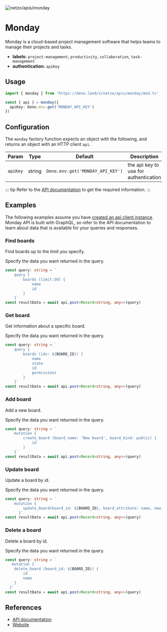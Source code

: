 <img src="https://raw.githubusercontent.com/netzo/netzo/main/assets/apis/monday.svg" alt="netzo/apis/monday" class="mb-5 w-75px">

# Monday

Monday is a cloud-based project management software that helps teams to manage their projects and tasks.

- **labels:** `project-management`, `productivity`, `collaboration`, `task-management`
- **authentication:** `apiKey`

## Usage

```ts
import { monday } from 'https://deno.land/x/netzo/apis/monday/mod.ts'

const { api } = monday({
  apiKey: Deno.env.get('MONDAY_API_KEY')
})
```

## Configuration

The `monday` factory function expects an object with the following, and returns an object with an HTTP client `api`.

| Param                 | Type   | Default                                          | Description                                |
|-----------------------|--------|--------------------------------------------------|--------------------------------------------|
| `apiKey` | string | `Deno.env.get('MONDAY_API_KEY')` | the api key to use for authentication |


::: tip Refer to the [API documentation](https://developer.monday.com/api-reference/docs) to get the required information.
:::

## Examples

The following examples assume you have [created an api client instance](#usage). Monday API is built with GraphQL, so refer to the API documentation to learn about data that is available for your queries and responses.

### Find boards

Find boards up to the limit you specify.

Specify the data you want returned in the query.

```ts
const query: string = `
    query {
        boards (limit:50) {
            name
            id
        }
    }`
const resultData = await api.post<Record<string, any>>(query)
```

### Get board

Get information about a specific board.

Specify the data you want returned in the query.

```ts
const query: string = `
    query {
        boards (ids: ${BOARD_ID}) {
            name
            state
            id
            permissions
        }
    }`
const resultData = await api.post<Record<string, any>>(query)
```
### Add board

Add a new board.

Specify the data you want returned in the query.

```ts
const query: string = `
    mutation {
        create_board (board_name: 'New board', board_kind: public) {
            id
        }
    }`
const resultData = await api.post<Record<string, any>>(query)
```

### Update board

Update a board by id.

Specify the data you want returned in the query.

```ts
const query: string = `
    mutation {
        update_board(board_id: ${BOARD_ID}, board_attribute: name, new_value: 'Updated board name')
      }`
const resultData = await api.post<Record<string, any>>(query)
```

### Delete a board

Delete a board by id.

Specify the data you want returned in the query.

```ts
const query: string = `
   mutation {
	delete_board (board_id: ${BOARD_ID}) {
		id
        name
	}
  }`
const resultData = await api.post<Record<string, any>>(query)
```

## References

- [API documentation](https://developer.monday.com/api-reference/docs)
- [Website](https://monday.com/)

